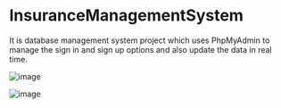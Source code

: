 # InsuranceManagementSystem
It is database management system project which uses PhpMyAdmin to manage the sign in and sign up options and also update the data in real time.

![image](https://user-images.githubusercontent.com/70505625/103275885-257ca500-49eb-11eb-8180-9a6cb39de8e2.png)

![image](https://user-images.githubusercontent.com/70505625/103276010-78565c80-49eb-11eb-904d-803c8c77513b.png)
